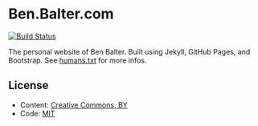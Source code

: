 # Ben.Balter.com

[![Build Status](https://travis-ci.org/benbalter/benbalter.github.com.png?branch=master)](https://travis-ci.org/benbalter/benbalter.github.com)

The personal website of Ben Balter. Built using Jekyll, GitHub Pages, and Bootstrap. See [humans.txt](//ben.balter.com/humans.txt) for more infos.

## License

* Content: [Creative Commons, BY](http://creativecommons.org/licenses/by/3.0/)
* Code: [MIT](http://opensource.org/licenses/mit-license.php)
